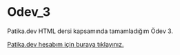 # Odev_3

Patika.dev HTML dersi kapsamında tamamladığım Ödev 3.

[Patika.dev hesabım için buraya tıklayınız.](https://app.patika.dev/emreaca)